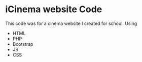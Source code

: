 # iCinema website Code

This code was for a cinema website I created for school.
Using

- HTML
- PHP
- Bootstrap
- JS
- CSS
